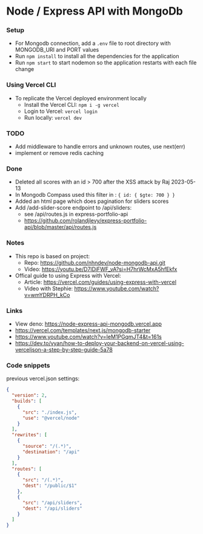 # Node / Express API with MongoDb

### Setup

- For Mongodb connection, add a `.env` file to root directory with MONGODB_URI and PORT values
- Run `npm install` to install all the dependencies for the application
- Run `npm start` to start nodemon so the application restarts with each file change

### Using Vercel CLI

- To replicate the Vercel deployed environment locally
  - Install the Vercel CLI: `npm i -g vercel`
  - Login to Vercel: `vercel login`
  - Run locally: `vercel dev`

### TODO

- Add middleware to handle errors and unknown routes, use next(err)
- implement or remove redis caching

### Done

- Deleted all scores with an id > 700 after the XSS attack by Raj 2023-05-13
- In Mongodb Compass used this filter in : `{ id: { $gte: 700 } }`
- Added an html page which does pagination for sliders scores
- Add /add-slider-score endpoint to /api/sliders:
  - see /api/routes.js in express-portfolio-api
  - https://github.com/rolandjlevy/express-portfolio-api/blob/master/api/routes.js

### Notes

- This repo is based on project:
  - Repo: https://github.com/nhndev/node-mongodb-api.git
  - Video: https://youtu.be/D7lDiFWF_vA?si=H7hrWcMxA5hfEkfx
- Offical guide to using Express with Vercel:
  - Article: https://vercel.com/guides/using-express-with-vercel
  - Video with Stephie: https://www.youtube.com/watch?v=wmYDRPH_kCo

### Links

- View deno: https://node-express-api-mongodb.vercel.app
- https://vercel.com/templates/next.js/mongodb-starter
- https://www.youtube.com/watch?v=IeM1PGqmJT4&t=161s
- https://dev.to/vyan/how-to-deploy-your-backend-on-vercel-using-verceljson-a-step-by-step-guide-5a78

### Code snippets

previous vercel.json settings:

```json
{
  "version": 2,
  "builds": [
    {
      "src": "./index.js",
      "use": "@vercel/node"
    }
  ],
  "rewrites": [
    {
      "source": "/(.*)",
      "destination": "/api"
    }
  ],
  "routes": [
    {
      "src": "/(.*)",
      "dest": "/public/$1"
    },
    {
      "src": "/api/sliders",
      "dest": "/api/sliders"
    }
  ]
}
```
